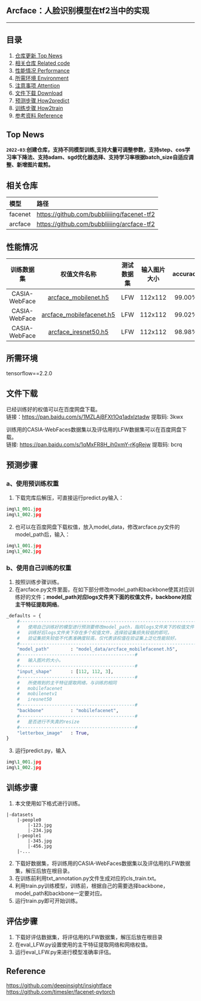 ## Arcface：人脸识别模型在tf2当中的实现
---

## 目录
1. [仓库更新 Top News](#仓库更新)
2. [相关仓库 Related code](#相关仓库)
3. [性能情况 Performance](#性能情况)
4. [所需环境 Environment](#所需环境)
5. [注意事项 Attention](#注意事项)
6. [文件下载 Download](#文件下载)
7. [预测步骤 How2predict](#预测步骤)
8. [训练步骤 How2train](#训练步骤)
9. [参考资料 Reference](#Reference)

## Top News
**`2022-03`**:**创建仓库，支持不同模型训练,支持大量可调整参数，支持step、cos学习率下降法、支持adam、sgd优化器选择、支持学习率根据batch_size自适应调整、新增图片裁剪。**  

## 相关仓库
| 模型 | 路径 |
| :----- | :----- |
facenet | https://github.com/bubbliiiing/facenet-tf2
arcface | https://github.com/bubbliiiing/arcface-tf2

## 性能情况
| 训练数据集 | 权值文件名称 | 测试数据集 | 输入图片大小 | accuracy | Validation rate |
| :-----: | :-----: | :------: | :------: | :------: | :------: |
| CASIA-WebFace | [arcface_mobilenet.h5](https://github.com/bubbliiiing/arcface-tf2/releases/download/v1.0/arcface_mobilenet.h5) | LFW | 112x112 | 99.00% |  0.95200+-0.02237 @ FAR=0.00100 |
| CASIA-WebFace | [arcface_mobilefacenet.h5](https://github.com/bubbliiiing/arcface-tf2/releases/download/v1.0/arcface_mobilefacenet.h5) | LFW | 112x112 | 99.02% | 0.96500+-0.01344 @ FAR=0.00133 |
| CASIA-WebFace | [arcface_iresnet50.h5](https://github.com/bubbliiiing/arcface-tf2/releases/download/v1.0/arcface_iresnet50.h5) | LFW | 112x112 | 98.98% | 0.92967+-0.01935 @ FAR=0.00133 |

## 所需环境
tensorflow==2.2.0

## 文件下载
已经训练好的权值可以在百度网盘下载。    
链接：https://pan.baidu.com/s/1MZLAjBFXt1Oq1adxlztadw 提取码: 3kwx 

训练用的CASIA-WebFaces数据集以及评估用的LFW数据集可以在百度网盘下载。    
链接: https://pan.baidu.com/s/1qMxFR8H_ih0xmY-rKgRejw 提取码: bcrq   

## 预测步骤
### a、使用预训练权重
1. 下载完库后解压，可直接运行predict.py输入：
```python
img\1_001.jpg
img\1_002.jpg
```  
2. 也可以在百度网盘下载权值，放入model_data，修改arcface.py文件的model_path后，输入：
```python
img\1_001.jpg
img\1_002.jpg
```  
### b、使用自己训练的权重
1. 按照训练步骤训练。  
2. 在arcface.py文件里面，在如下部分修改model_path和backbone使其对应训练好的文件；**model_path对应logs文件夹下面的权值文件，backbone对应主干特征提取网络**。  
```python
_defaults = {
    #--------------------------------------------------------------------------#
    #   使用自己训练好的模型进行预测要修改model_path，指向logs文件夹下的权值文件
    #   训练好后logs文件夹下存在多个权值文件，选择验证集损失较低的即可。
    #   验证集损失较低不代表准确度较高，仅代表该权值在验证集上泛化性能较好。
    #--------------------------------------------------------------------------#
    "model_path"        : "model_data/arcface_mobilefacenet.h5",
    #-------------------------------------------#
    #   输入图片的大小。
    #-------------------------------------------#
    "input_shape"       : [112, 112, 3],
    #-------------------------------------------#
    #   所使用到的主干特征提取网络，与训练的相同
    #   mobilefacenet
    #   mobilenetv1
    #   iresnet50
    #-------------------------------------------#
    "backbone"          : "mobilefacenet",
    #-------------------------------------------#
    #   是否进行不失真的resize
    #-------------------------------------------#
    "letterbox_image"   : True,
}
```
3. 运行predict.py，输入  
```python
img\1_001.jpg
img\1_002.jpg
```  

## 训练步骤
1. 本文使用如下格式进行训练。
```
|-datasets
    |-people0
        |-123.jpg
        |-234.jpg
    |-people1
        |-345.jpg
        |-456.jpg
    |-...
```  
2. 下载好数据集，将训练用的CASIA-WebFaces数据集以及评估用的LFW数据集，解压后放在根目录。
3. 在训练前利用txt_annotation.py文件生成对应的cls_train.txt。  
4. 利用train.py训练模型，训练前，根据自己的需要选择backbone，model_path和backbone一定要对应。
5. 运行train.py即可开始训练。

## 评估步骤
1. 下载好评估数据集，将评估用的LFW数据集，解压后放在根目录
2. 在eval_LFW.py设置使用的主干特征提取网络和网络权值。
3. 运行eval_LFW.py来进行模型准确率评估。

## Reference
https://github.com/deepinsight/insightface  
https://github.com/timesler/facenet-pytorch   

